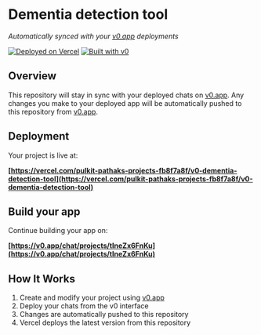 # Dementia detection tool

*Automatically synced with your [v0.app](https://v0.app) deployments*

[![Deployed on Vercel](https://img.shields.io/badge/Deployed%20on-Vercel-black?style=for-the-badge&logo=vercel)](https://vercel.com/pulkit-pathaks-projects-fb8f7a8f/v0-dementia-detection-tool)
[![Built with v0](https://img.shields.io/badge/Built%20with-v0.app-black?style=for-the-badge)](https://v0.app/chat/projects/tIneZx6FnKu)

## Overview

This repository will stay in sync with your deployed chats on [v0.app](https://v0.app).
Any changes you make to your deployed app will be automatically pushed to this repository from [v0.app](https://v0.app).

## Deployment

Your project is live at:

**[https://vercel.com/pulkit-pathaks-projects-fb8f7a8f/v0-dementia-detection-tool](https://vercel.com/pulkit-pathaks-projects-fb8f7a8f/v0-dementia-detection-tool)**

## Build your app

Continue building your app on:

**[https://v0.app/chat/projects/tIneZx6FnKu](https://v0.app/chat/projects/tIneZx6FnKu)**

## How It Works

1. Create and modify your project using [v0.app](https://v0.app)
2. Deploy your chats from the v0 interface
3. Changes are automatically pushed to this repository
4. Vercel deploys the latest version from this repository
